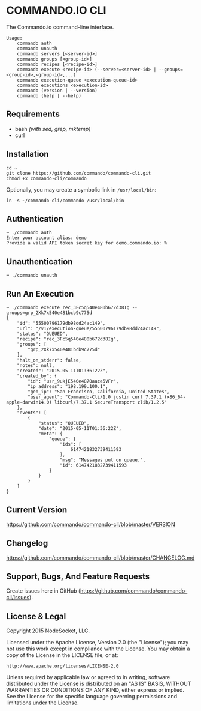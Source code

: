 # COMMANDO.IO CLI
The Commando.io command-line interface.

````
Usage:
    commando auth
    commando unauth
    commando servers [<server-id>]
    commando groups [<group-id>]
    commando recipes [<recipe-id>]
    commando execute <recipe-id> (--server=<server-id> | --groups=<group-id>,<group-id>,...)
    commando execution-queue <execution-queue-id>
    commando executions <execution-id>
    commando (version | --version)
    commando (help | --help)
````

Requirements
------------
*  bash *(with sed, grep, mktemp)*
*  curl

Installation
------------
````
cd ~
git clone https://github.com/commando/commando-cli.git
chmod +x commando-cli/commando
````

Optionally, you may create a symbolic link in `/usr/local/bin`:

````
ln -s ~/commando-cli/commando /usr/local/bin
````

Authentication
--------------

````
➜ ./commando auth
Enter your account alias: demo
Provide a valid API token secret key for demo.commando.io: %
````

Unauthentication
-----------------

````
➜ ./commando unauth
````

Run An Execution
-----------------

```
➜ ./commando execute rec_3Fc5q540e480b672d38Ig --groups=grp_2Xk7x540e481bcb9c775d
{
    "id": "55500796179db98dd24ac149",
    "url": "/v1/execution-queue/55500796179db98dd24ac149",
    "status": "QUEUED",
    "recipe": "rec_3Fc5q540e480b672d38Ig",
    "groups": [
        "grp_2Xk7x540e481bcb9c775d"
    ],
    "halt_on_stderr": false,
    "notes": null,
    "created": "2015-05-11T01:36:22Z",
    "created_by": {
        "id": "usr_9ukjE540e4870aace5VFr",
        "ip_address": "198.199.100.1",
        "geo_ip": "San Francisco, California, United States",
        "user_agent": "Commando-Cli/1.0 justin curl 7.37.1 (x86_64-apple-darwin14.0) libcurl/7.37.1 SecureTransport zlib/1.2.5"
    },
    "events": [
        {
            "status": "QUEUED",
            "date": "2015-05-11T01:36:22Z",
            "meta": {
                "queue": {
                    "ids": [
                        6147421832739411593
                    ],
                    "msg": "Messages put on queue.",
                    "id": 6147421832739411593
                }
            }
        }
    ]
}
```

Current Version
---------------

https://github.com/commando/commando-cli/blob/master/VERSION

Changelog
---------

https://github.com/commando/commando-cli/blob/master/CHANGELOG.md

Support, Bugs, And Feature Requests
-----------------------------------

Create issues here in GitHub (https://github.com/commando/commando-cli/issues).

License & Legal
---------------

Copyright 2015 NodeSocket, LLC.

Licensed under the Apache License, Version 2.0 (the "License"); you may not use this work except in compliance with the License. You may obtain a copy of the License in the LICENSE file, or at:

    http://www.apache.org/licenses/LICENSE-2.0

Unless required by applicable law or agreed to in writing, software distributed under the License is distributed on an "AS IS" BASIS, WITHOUT WARRANTIES OR CONDITIONS OF ANY KIND, either express or implied. See the License for the specific language governing permissions and limitations under the License.
